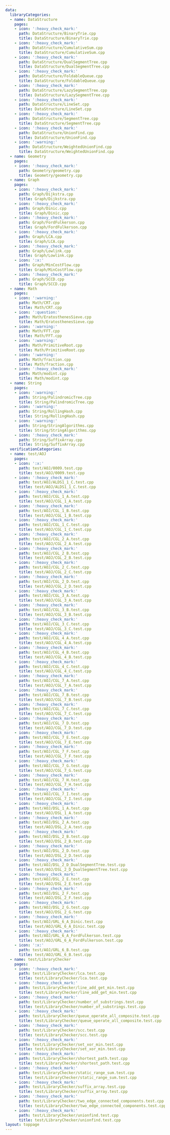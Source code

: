 ```yaml
---
data:
  libraryCategories:
  - name: DataStructure
    pages:
    - icon: ':heavy_check_mark:'
      path: DataStructure/BinaryTrie.cpp
      title: DataStructure/BinaryTrie.cpp
    - icon: ':heavy_check_mark:'
      path: DataStructure/CumulativeSum.cpp
      title: DataStructure/CumulativeSum.cpp
    - icon: ':heavy_check_mark:'
      path: DataStructure/DualSegmentTree.cpp
      title: DataStructure/DualSegmentTree.cpp
    - icon: ':heavy_check_mark:'
      path: DataStructure/FoldableQueue.cpp
      title: DataStructure/FoldableQueue.cpp
    - icon: ':heavy_check_mark:'
      path: DataStructure/LazySegmentTree.cpp
      title: DataStructure/LazySegmentTree.cpp
    - icon: ':heavy_check_mark:'
      path: DataStructure/LineSet.cpp
      title: DataStructure/LineSet.cpp
    - icon: ':heavy_check_mark:'
      path: DataStructure/SegmentTree.cpp
      title: DataStructure/SegmentTree.cpp
    - icon: ':heavy_check_mark:'
      path: DataStructure/UnionFind.cpp
      title: DataStructure/UnionFind.cpp
    - icon: ':warning:'
      path: DataStructure/WeightedUnionFind.cpp
      title: DataStructure/WeightedUnionFind.cpp
  - name: Geometry
    pages:
    - icon: ':heavy_check_mark:'
      path: Geometry/geometry.cpp
      title: Geometry/geometry.cpp
  - name: Graph
    pages:
    - icon: ':heavy_check_mark:'
      path: Graph/Dijkstra.cpp
      title: Graph/Dijkstra.cpp
    - icon: ':heavy_check_mark:'
      path: Graph/Dinic.cpp
      title: Graph/Dinic.cpp
    - icon: ':heavy_check_mark:'
      path: Graph/FordFulkerson.cpp
      title: Graph/FordFulkerson.cpp
    - icon: ':heavy_check_mark:'
      path: Graph/LCA.cpp
      title: Graph/LCA.cpp
    - icon: ':heavy_check_mark:'
      path: Graph/Lowlink.cpp
      title: Graph/Lowlink.cpp
    - icon: ':x:'
      path: Graph/MinCostFlow.cpp
      title: Graph/MinCostFlow.cpp
    - icon: ':heavy_check_mark:'
      path: Graph/SCCD.cpp
      title: Graph/SCCD.cpp
  - name: Math
    pages:
    - icon: ':warning:'
      path: Math/CRT.cpp
      title: Math/CRT.cpp
    - icon: ':question:'
      path: Math/EratosthenesSieve.cpp
      title: Math/EratosthenesSieve.cpp
    - icon: ':warning:'
      path: Math/FFT.cpp
      title: Math/FFT.cpp
    - icon: ':warning:'
      path: Math/PrimitiveRoot.cpp
      title: Math/PrimitiveRoot.cpp
    - icon: ':warning:'
      path: Math/fraction.cpp
      title: Math/fraction.cpp
    - icon: ':heavy_check_mark:'
      path: Math/modint.cpp
      title: Math/modint.cpp
  - name: String
    pages:
    - icon: ':warning:'
      path: String/PalindromicTree.cpp
      title: String/PalindromicTree.cpp
    - icon: ':warning:'
      path: String/RollingHash.cpp
      title: String/RollingHash.cpp
    - icon: ':warning:'
      path: String/StringAlgorithms.cpp
      title: String/StringAlgorithms.cpp
    - icon: ':heavy_check_mark:'
      path: String/SuffixArray.cpp
      title: String/SuffixArray.cpp
  verificationCategories:
  - name: test/AOJ
    pages:
    - icon: ':x:'
      path: test/AOJ/0009.test.cpp
      title: test/AOJ/0009.test.cpp
    - icon: ':heavy_check_mark:'
      path: test/AOJ/ALDS1_1_C.test.cpp
      title: test/AOJ/ALDS1_1_C.test.cpp
    - icon: ':heavy_check_mark:'
      path: test/AOJ/CGL_1_A.test.cpp
      title: test/AOJ/CGL_1_A.test.cpp
    - icon: ':heavy_check_mark:'
      path: test/AOJ/CGL_1_B.test.cpp
      title: test/AOJ/CGL_1_B.test.cpp
    - icon: ':heavy_check_mark:'
      path: test/AOJ/CGL_1_C.test.cpp
      title: test/AOJ/CGL_1_C.test.cpp
    - icon: ':heavy_check_mark:'
      path: test/AOJ/CGL_2_A.test.cpp
      title: test/AOJ/CGL_2_A.test.cpp
    - icon: ':heavy_check_mark:'
      path: test/AOJ/CGL_2_B.test.cpp
      title: test/AOJ/CGL_2_B.test.cpp
    - icon: ':heavy_check_mark:'
      path: test/AOJ/CGL_2_C.test.cpp
      title: test/AOJ/CGL_2_C.test.cpp
    - icon: ':heavy_check_mark:'
      path: test/AOJ/CGL_2_D.test.cpp
      title: test/AOJ/CGL_2_D.test.cpp
    - icon: ':heavy_check_mark:'
      path: test/AOJ/CGL_3_A.test.cpp
      title: test/AOJ/CGL_3_A.test.cpp
    - icon: ':heavy_check_mark:'
      path: test/AOJ/CGL_3_B.test.cpp
      title: test/AOJ/CGL_3_B.test.cpp
    - icon: ':heavy_check_mark:'
      path: test/AOJ/CGL_3_C.test.cpp
      title: test/AOJ/CGL_3_C.test.cpp
    - icon: ':heavy_check_mark:'
      path: test/AOJ/CGL_4_A.test.cpp
      title: test/AOJ/CGL_4_A.test.cpp
    - icon: ':heavy_check_mark:'
      path: test/AOJ/CGL_4_B.test.cpp
      title: test/AOJ/CGL_4_B.test.cpp
    - icon: ':heavy_check_mark:'
      path: test/AOJ/CGL_4_C.test.cpp
      title: test/AOJ/CGL_4_C.test.cpp
    - icon: ':heavy_check_mark:'
      path: test/AOJ/CGL_7_A.test.cpp
      title: test/AOJ/CGL_7_A.test.cpp
    - icon: ':heavy_check_mark:'
      path: test/AOJ/CGL_7_B.test.cpp
      title: test/AOJ/CGL_7_B.test.cpp
    - icon: ':heavy_check_mark:'
      path: test/AOJ/CGL_7_C.test.cpp
      title: test/AOJ/CGL_7_C.test.cpp
    - icon: ':heavy_check_mark:'
      path: test/AOJ/CGL_7_D.test.cpp
      title: test/AOJ/CGL_7_D.test.cpp
    - icon: ':heavy_check_mark:'
      path: test/AOJ/CGL_7_E.test.cpp
      title: test/AOJ/CGL_7_E.test.cpp
    - icon: ':heavy_check_mark:'
      path: test/AOJ/CGL_7_F.test.cpp
      title: test/AOJ/CGL_7_F.test.cpp
    - icon: ':heavy_check_mark:'
      path: test/AOJ/CGL_7_G.test.cpp
      title: test/AOJ/CGL_7_G.test.cpp
    - icon: ':heavy_check_mark:'
      path: test/AOJ/CGL_7_H.test.cpp
      title: test/AOJ/CGL_7_H.test.cpp
    - icon: ':heavy_check_mark:'
      path: test/AOJ/CGL_7_I.test.cpp
      title: test/AOJ/CGL_7_I.test.cpp
    - icon: ':heavy_check_mark:'
      path: test/AOJ/DSL_1_A.test.cpp
      title: test/AOJ/DSL_1_A.test.cpp
    - icon: ':heavy_check_mark:'
      path: test/AOJ/DSL_2_A.test.cpp
      title: test/AOJ/DSL_2_A.test.cpp
    - icon: ':heavy_check_mark:'
      path: test/AOJ/DSL_2_B.test.cpp
      title: test/AOJ/DSL_2_B.test.cpp
    - icon: ':heavy_check_mark:'
      path: test/AOJ/DSL_2_D.test.cpp
      title: test/AOJ/DSL_2_D.test.cpp
    - icon: ':heavy_check_mark:'
      path: test/AOJ/DSL_2_D_DualSegmentTree.test.cpp
      title: test/AOJ/DSL_2_D_DualSegmentTree.test.cpp
    - icon: ':heavy_check_mark:'
      path: test/AOJ/DSL_2_E.test.cpp
      title: test/AOJ/DSL_2_E.test.cpp
    - icon: ':heavy_check_mark:'
      path: test/AOJ/DSL_2_F.test.cpp
      title: test/AOJ/DSL_2_F.test.cpp
    - icon: ':heavy_check_mark:'
      path: test/AOJ/DSL_2_G.test.cpp
      title: test/AOJ/DSL_2_G.test.cpp
    - icon: ':heavy_check_mark:'
      path: test/AOJ/GRL_6_A_Dinic.test.cpp
      title: test/AOJ/GRL_6_A_Dinic.test.cpp
    - icon: ':heavy_check_mark:'
      path: test/AOJ/GRL_6_A_FordFulkerson.test.cpp
      title: test/AOJ/GRL_6_A_FordFulkerson.test.cpp
    - icon: ':x:'
      path: test/AOJ/GRL_6_B.test.cpp
      title: test/AOJ/GRL_6_B.test.cpp
  - name: test/LibraryChecker
    pages:
    - icon: ':heavy_check_mark:'
      path: test/LibraryChecker/lca.test.cpp
      title: test/LibraryChecker/lca.test.cpp
    - icon: ':heavy_check_mark:'
      path: test/LibraryChecker/line_add_get_min.test.cpp
      title: test/LibraryChecker/line_add_get_min.test.cpp
    - icon: ':heavy_check_mark:'
      path: test/LibraryChecker/number_of_substrings.test.cpp
      title: test/LibraryChecker/number_of_substrings.test.cpp
    - icon: ':heavy_check_mark:'
      path: test/LibraryChecker/queue_operate_all_composite.test.cpp
      title: test/LibraryChecker/queue_operate_all_composite.test.cpp
    - icon: ':heavy_check_mark:'
      path: test/LibraryChecker/scc.test.cpp
      title: test/LibraryChecker/scc.test.cpp
    - icon: ':heavy_check_mark:'
      path: test/LibraryChecker/set_xor_min.test.cpp
      title: test/LibraryChecker/set_xor_min.test.cpp
    - icon: ':heavy_check_mark:'
      path: test/LibraryChecker/shortest_path.test.cpp
      title: test/LibraryChecker/shortest_path.test.cpp
    - icon: ':heavy_check_mark:'
      path: test/LibraryChecker/static_range_sum.test.cpp
      title: test/LibraryChecker/static_range_sum.test.cpp
    - icon: ':heavy_check_mark:'
      path: test/LibraryChecker/suffix_array.test.cpp
      title: test/LibraryChecker/suffix_array.test.cpp
    - icon: ':heavy_check_mark:'
      path: test/LibraryChecker/two_edge_connected_components.test.cpp
      title: test/LibraryChecker/two_edge_connected_components.test.cpp
    - icon: ':heavy_check_mark:'
      path: test/LibraryChecker/unionfind.test.cpp
      title: test/LibraryChecker/unionfind.test.cpp
layout: toppage
---
```

